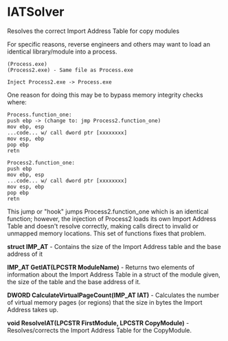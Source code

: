 # IATSolver
Resolves the correct Import Address Table for copy modules

For specific reasons, reverse engineers and others may want to load an identical library/module into a process.

```
(Process.exe)
(Process2.exe) - Same file as Process.exe

Inject Process2.exe -> Process.exe
```

One reason for doing this may be to bypass memory integrity checks where:

```
Process.function_one:
push ebp -> (change to: jmp Process2.function_one)
mov ebp, esp
...code... w/ call dword ptr [xxxxxxxx]
mov esp, ebp
pop ebp
retn
```
```
Process2.function_one:
push ebp
mov ebp, esp
...code... w/ call dword ptr [xxxxxxxx]
mov esp, ebp
pop ebp
retn
```
This jump or "hook" jumps Process2.function_one which is an identical function; however, the injection of Process2 loads its own Import Address Table and doesn't resolve correctly, making calls direct to invalid or unmapped memory locations. This set of functions fixes that problem.

**struct IMP_AT** - 
Contains the size of the Import Address table and the base address of it

**IMP_AT GetIAT(LPCSTR ModuleName)** -
Returns two elements of information about the Import Address Table in a struct of the module given, the size of the table and the base address of it.

**DWORD CalculateVirtualPageCount(IMP_AT IAT)** - 
Calculates the number of virtual memory pages (or regions) that the size in bytes the Import Address takes up.

**void ResolveIAT(LPCSTR FirstModule, LPCSTR CopyModule)** -
Resolves/corrects the Import Address Table for the CopyModule.
